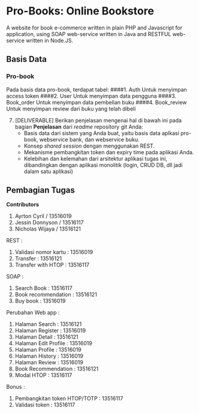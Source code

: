 # Pro-Books: Online Bookstore

A website for book e-commerce written in plain PHP and Javascript for application, using SOAP web-service written in Java and RESTFUL web-service written in Node.JS.

## Basis Data

### Pro-book

Pada basis data pro-book, terdapat tabel:
####1. Auth
    Untuk menyimpan access token
####2. User
    Untuk menyimpan data pengguna
####3. Book_order
    Untuk menyimpan data pembelian buku
####4. Book_review
    Untuk menyimpan review dari buku yang telah dibeli

7. [DELIVERABLE] Berikan penjelasan mengenai hal di bawah ini pada bagian **Penjelasan** dari *readme* repository git Anda:
    - Basis data dari sistem yang Anda buat, yaitu basis data aplkasi pro-book, webservice bank, dan webservice buku.
    - Konsep *shared session* dengan menggunakan REST.
    - Mekanisme pembangkitan token dan expiry time pada aplikasi Anda.
    - Kelebihan dan kelemahan dari arsitektur aplikasi tugas ini, dibandingkan dengan aplikasi monolitik (login, CRUD DB, dll jadi dalam satu aplikasi)

## Pembagian Tugas

**Contributors**
1. Ayrton Cyril / 13516019
2. Jessin Donnyson / 13516117
3. Nicholas Wijaya / 13516121

REST :
1. Validasi nomor kartu : 13516019
2. Transfer             : 13516121
3. Transfer with HTOP   : 13516117

SOAP :
1. Search Book          : 13516117
2. Book recommendation  : 13516121
3. Buy book             : 13516019

Perubahan Web app :
1. Halaman Search       : 13516121
2. Halaman Register     : 13516019
3. Halaman Detail       : 13516121
4. Halaman Edit Profile : 13516019
5. Halaman Profile      : 13516019
6. Halaman History      : 13516019
7. Halaman Review       : 13516019
8. Book Recommendation  : 13516121
9. Modal HTOP           : 13516117

Bonus :
1. Pembangkitan token HTOP/TOTP : 13516117
2. Validasi token               : 13516117